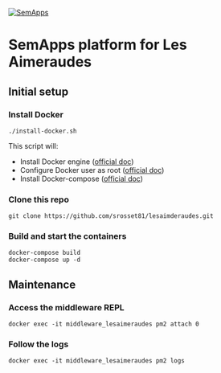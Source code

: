 [![SemApps](https://badgen.net/badge/Powered%20by/SemApps/28CDFB)](https://semapps.org)

# SemApps platform for Les Aimeraudes

## Initial setup

### Install Docker

```
./install-docker.sh
```

This script will:

- Install Docker engine ([official doc](https://docs.docker.com/engine/install/))
- Configure Docker user as root ([official doc](https://docs.docker.com/engine/install/linux-postinstall/#manage-docker-as-a-non-root-user))
- Install Docker-compose ([official doc](https://docs.docker.com/compose/install/))

### Clone this repo

```
git clone https://github.com/srosset81/lesaimderaudes.git
```

### Build and start the containers

```
docker-compose build
docker-compose up -d
```

## Maintenance

### Access the middleware REPL

```
docker exec -it middleware_lesaimeraudes pm2 attach 0
```

### Follow the logs

```
docker exec -it middleware_lesaimeraudes pm2 logs
```
